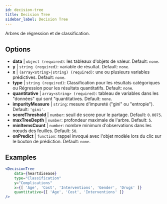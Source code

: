 ```yaml
---
id: decision-tree
title: Decision Tree
sidebar_label: Decision Tree
---
```


Arbres de régression et de classification.

## Options

* __data__ | `object (required)`: les tableaux d'objets de valeur. Default: `none`.
* __y__ | `string (required)`: variable de résultat. Default: `none`.
* __x__ | `(array<string>|string) (required)`: une ou plusieurs variables prédictives. Default: `none`.
* __type__ | `string (required)`: Classification pour les résultats catégoriques ou Régression pour les résultats quantitatifs. Default: `none`.
* __quantitative__ | `array<string> (required)`: tableau de variables dans les "données" qui sont "quantitatives. Default: `none`.
* __impurityMeasure__ | `string`: mesure d'impureté ("gini" ou "entropie"). Default: `'gini'`.
* __scoreThreshold__ | `number`: seuil de score pour le partage. Default: `0.0075`.
* __maxTreeDepth__ | `number`: profondeur maximale de l'arbre. Default: `5`.
* __minItemsCount__ | `number`: nombre minimum d'observations dans les nœuds des feuilles. Default: `50`.
* __onPredict__ | `function`: rappel invoqué avec l'objet modèle lors du clic sur le bouton de prédiction. Default: `none`.


## Examples

```jsx live
<DecisionTree 
    data={heartdisease} 
    type="Classification"
    y="Complications"
    x={[ 'Age', 'Cost', 'Interventions', 'Gender', 'Drugs' ]}
    quantitative={[ 'Age', 'Cost', 'Interventions' ]}
/>
```

